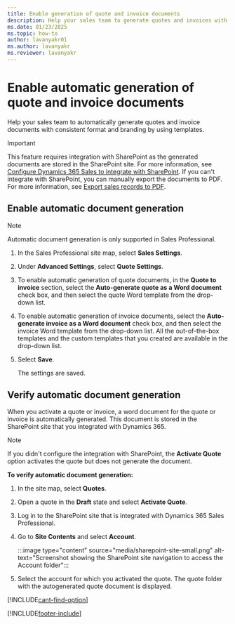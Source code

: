 ```yaml
---
title: Enable generation of quote and invoice documents
description: Help your sales team to generate quotes and invoices with consistent format and branding by using templates.
ms.date: 01/23/2025
ms.topic: how-to
author: lavanyakr01
ms.author: lavanyakr
ms.reviewer: lavanyakr
---
```


# Enable automatic generation of quote and invoice documents

Help your sales team to automatically generate quotes and invoice documents with consistent format and branding by using templates.

> [!IMPORTANT]
> This feature requires integration with SharePoint as the generated documents are stored in the SharePoint site. For more information, see [Configure Dynamics 365 Sales to integrate with SharePoint](connect-with-sharepoint.md). If you can't integrate with SharePoint, you can manually export the documents to PDF. For more information, see [Export sales records to PDF](create-quote-pdf.md).

## Enable automatic document generation

> [!NOTE]
> Automatic document generation is only supported in Sales Professional.

1.  In the Sales Professional site map, select **Sales Settings**.

3.  Under **Advanced Settings**, select **Quote Settings**.

4.  To enable automatic generation of quote documents, in the **Quote to invoice** section, select the **Auto-generate quote as a Word document** check box, and then select the quote Word template from the drop-down list.

5.  To enable automatic generation of invoice documents, select the **Auto-generate invoice as a Word document** check box, and then select the invoice Word template from the drop-down list. All the out-of-the-box templates and the custom templates that you created are available in the drop-down list.

6.  Select **Save**.
    
    The settings are saved. 

## Verify automatic document generation

When you activate a quote or invoice, a word document for the quote or invoice is automatically generated. This document is stored in the SharePoint site that you integrated with Dynamics 365.

> [!NOTE]
> If you didn't configure the integration with SharePoint, the **Activate Quote** option activates the quote but does not generate the document.

**To verify automatic document generation:**

1. In the site map, select **Quotes**. 
1. Open a quote in the **Draft** state and select **Activate Quote**.
1. Log in to the SharePoint site that is integrated with Dynamics 365 Sales Professional.
1. Go to **Site Contents** and select **Account**.

    :::image type="content" source="media/sharepoint-site-small.png" alt-text="Screenshot showing the SharePoint site navigation to access the Account folder":::
    
1. Select the account for which you activated the quote.
    The quote folder with the autogenerated quote document is displayed.


[!INCLUDE[cant-find-option](../includes/cant-find-option.md)] 


[!INCLUDE[footer-include](../includes/footer-banner.md)]

